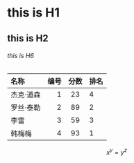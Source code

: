 # this is H1
## this is H2
###### this is H6
| 名称 | 编号 | 分数 | 排名 |
| :---- | ----: | :----: | ---- |
杰克·道森 | 1 | 23 | 4
罗丝·泰勒 | 2 | 89 | 2
| 李雷 | 3 | 59 | 3 |
韩梅梅 | 4 | 93 | 1

$$
x^y=y^z
$$

